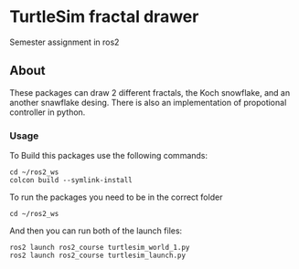 # TurtleSim fractal drawer
Semester assignment in ros2

## About
These packages can draw 2 different fractals, the Koch snowflake, and an another snawflake desing. There is also an implementation of propotional controller in python.

### Usage

To Build this packages use the following commands:

    cd ~/ros2_ws
    colcon build --symlink-install

To run the packages you need to be in the correct folder

    cd ~/ros2_ws

And then you can run both of the launch files:

    ros2 launch ros2_course turtlesim_world_1.py
    ros2 launch ros2_course turtlesim_launch.py

